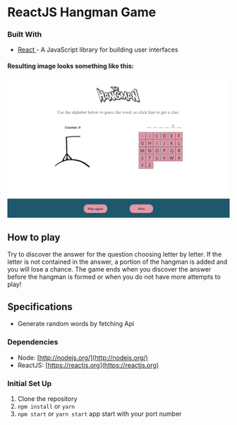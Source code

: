 # ReactJS Hangman Game

### Built With

- [React ](https://reactjs.org/)- A JavaScript library for building user interfaces

#### Resulting image looks something like this:

![hangman game](images/example.JPG)

## How to play

Try to discover the answer for the question choosing letter by letter. If the letter is not contained in the answer, a portion of the hangman is added and you will lose a chance.
The game ends when you discover the answer before the hangman is formed or when you do not have more attempts to play!

## Specifications

- Generate random words by fetching Api

### Dependencies

- Node: [http://nodejs.org/](http://nodejs.org/)
- ReactJS: [https://reactjs.org](https://reactjs.org)

### Initial Set Up

1. Clone the repository
2. `npm install` or `yarn`
3. `npm start` or `yarn start` app start with your port number
